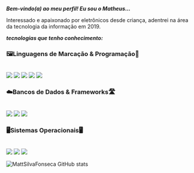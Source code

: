 ***Bem-vindo(a) ao meu perfil! Eu sou o Matheus...***

  Interessado e apaixonado por eletrônicos desde criança, adentrei na área da tecnologia da informação em 2019.
  
  _**tecnologias que tenho conhecimento:**_

### 🖼️**Linguagens de Marcação & Programação**👾

<div style=display: inline_block><br/>

<img src="https://img.shields.io/badge/css3-%231572B6.svg?style=for-the-badge&logo=css3&logoColor=white">
<img src="https://img.shields.io/badge/html5-%23E34F26.svg?style=for-the-badge&logo=html5&logoColor=white">
<img src="https://img.shields.io/badge/Java-ED8B00?style=for-the-badge&logo=openjdk&logoColor=white">
<img src="https://img.shields.io/badge/Kotlin-0095D5?&style=for-the-badge&logo=kotlin&logoColor=white">
<img src="https://img.shields.io/badge/Python-3776AB?style=for-the-badge&logo=python&logoColor=white">
</div>

### ☁️**Bancos de Dados & Frameworks**🛣️
<div style=display: inline_block><br/>
<img src="https://img.shields.io/badge/django-%23092E20.svg?style=for-the-badge&logo=django&logoColor=white">
<img src="https://img.shields.io/badge/MySQL-005C84?style=for-the-badge&logo=mysql&logoColor=white">
<img src="https://img.shields.io/badge/React_Native-20232A?style=for-the-badge&logo=react&logoColor=61DAFB">
</div>

### 🖥️**Sistemas Operacionais**🖥️
<div style=display: inline_block><br/>
<img src="https://img.shields.io/badge/Android-3DDC84?style=for-the-badge&logo=android&logoColor=white">
<img src="https://img.shields.io/badge/manjaro-35BF5C?style=for-the-badge&logo=manjaro&logoColor=white">
<img src="https://img.shields.io/badge/Windows-0078D6?style=for-the-badge&logo=windows&logoColor=white">
</div>

![MattSilvaFonseca GitHub stats](https://github-readme-stats.vercel.app/api?username=MattSilvaFonseca&count_private=true&theme=highcontrast&locale=pt-br)
